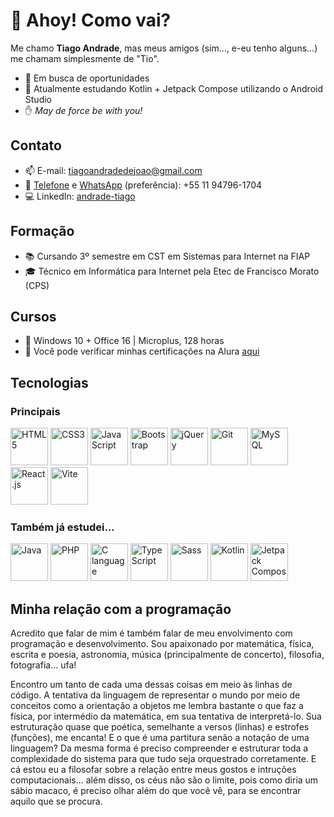 # :wave: Ahoy! Como vai?
Me chamo **Tiago Andrade**, mas meus amigos (sim..., e-eu tenho alguns...) me chamam simplesmente de "Tio".

- :briefcase: Em busca de oportunidades
- :book: Atualmente estudando Kotlin + Jetpack Compose utilizando o Android Studio
- :raised_hand: _May de force be with you!_

## Contato
- :mailbox: E-mail: [tiagoandradedejoao@gmail.com](mailto:tiagoandradedejoao@gmail.com)
- :speech_balloon: [Telefone](tel:11947961704) e [WhatsApp](wa.me/5511947961704) (preferência): +55 11 94796-1704
- :computer: LinkedIn: [andrade-tiago](https://www.linkedin.com/in/andrade-tiago)

## Formação
- :books: Cursando 3º semestre em CST em Sistemas para Internet na FIAP
- :mortar_board: Técnico em Informática para Internet pela Etec de Francisco Morato (CPS)

 ## Cursos
 - :ledger: Windows 10 + Office 16 | Microplus, 128 horas
 - :blue_book: Você pode verificar minhas certificações na Alura [aqui](https://cursos.alura.com.br/user/andrade-tiago)

## Tecnologias
### Principais
<div display="inline-block">
	<img src="https://cdn.jsdelivr.net/gh/devicons/devicon@latest/icons/html5/html5-original.svg" height="60" alt="HTML5" title="HTML5" />
	<img src="https://cdn.jsdelivr.net/gh/devicons/devicon@latest/icons/css3/css3-original.svg" height="60" alt="CSS3" title="CSS3" />
	<img src="https://cdn.jsdelivr.net/gh/devicons/devicon@latest/icons/javascript/javascript-original.svg" height="60" alt="JavaScript" title="JavaScript" />
	<img src="https://cdn.jsdelivr.net/gh/devicons/devicon@latest/icons/bootstrap/bootstrap-original.svg" height="60" alt="Bootstrap" title="Bootstrap" />
	<img src="https://cdn.jsdelivr.net/gh/devicons/devicon@latest/icons/jquery/jquery-plain-wordmark.svg" height="60" alt="jQuery" title="jQuery" />
	<img src="https://cdn.jsdelivr.net/gh/devicons/devicon@latest/icons/git/git-original.svg" height="60" alt="Git" title="Git" />
	<img src="https://cdn.jsdelivr.net/gh/devicons/devicon@latest/icons/mysql/mysql-original-wordmark.svg" height="60" alt="MySQL" title="MySQL" />
	<img src="https://cdn.jsdelivr.net/gh/devicons/devicon@latest/icons/react/react-original-wordmark.svg" height="60" alt="React.js" title="React.js" />
	<img src="https://cdn.jsdelivr.net/gh/devicons/devicon@latest/icons/vitejs/vitejs-original.svg" height="60" alt="Vite" title="Vite" />
</div>

### Também já estudei...
<div display="inline-block">
	<img src="https://cdn.jsdelivr.net/gh/devicons/devicon@latest/icons/java/java-original-wordmark.svg" height="60" alt="Java" title="Java" />
	<img src="https://github.com/mkole/tech-icons/blob/main/icons/php/php-plain.svg" height="60" alt="PHP" title="PHP" />
	<img src="https://github.com/mkole/tech-icons/blob/main/icons/c/c-language-original.svg" height="60" alt="C language" title="C language" />
	<img src="https://cdn.jsdelivr.net/gh/devicons/devicon@latest/icons/typescript/typescript-original.svg" height="60" alt="TypeScript" title="TypeScript" />
	<img src="https://cdn.jsdelivr.net/gh/devicons/devicon@latest/icons/sass/sass-original.svg" height="60" alt="Sass" title="Sass" />
	<img src="https://github.com/mkole/tech-icons/blob/main/icons/kotlin/kotlin-original.svg" height="60" alt="Kotlin" title="Kotlin" />
	<img src="https://cdn.jsdelivr.net/gh/devicons/devicon@latest/icons/jetpackcompose/jetpackcompose-original.svg" height="60" alt="Jetpack Compose" title="Jetpack Compose" />
</div>

## Minha relação com a programação
Acredito que falar de mim é também falar de meu envolvimento com programação e desenvolvimento. Sou apaixonado por matemática, física, escrita e poesia, astronomia, música (principalmente de concerto), filosofia, fotografia... ufa!

Encontro um tanto de cada uma dessas coisas em meio às linhas de código. A tentativa da linguagem de representar o mundo por meio de conceitos como a orientação a objetos me lembra bastante o que faz a física, por intermédio da matemática, em sua tentativa de interpretá-lo. Sua estruturação quase que poética, semelhante a versos (linhas) e estrofes (funções), me encanta! E o que é uma partitura senão a notação de uma linguagem? Da mesma forma é preciso compreender e estruturar toda a complexidade do sistema para que tudo seja orquestrado corretamente. E cá estou eu a filosofar sobre a relação entre meus gostos e intruções computacionais... além disso, os céus não são o limite, pois como diria um sábio macaco, é preciso olhar além do que você vê, para se encontrar aquilo que se procura.
